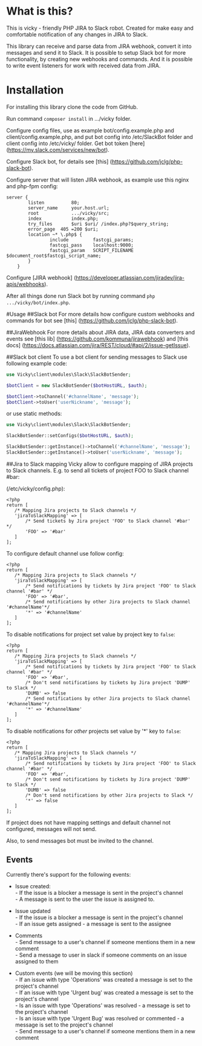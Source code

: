 # What is this?
This is vicky - friendly PHP JIRA to Slack robot.
Created for make easy and comfortable notification of any changes in JIRA to Slack.

This library can receive and parse data from JIRA webhook, convert it into messages and send it to Slack.
It is possible to setup Slack bot for more functionality, by creating new webhooks and commands. And it is possible to
write event listeners for work with received data from JIRA.

# Installation
For installing this library clone the code from GitHub.

Run command `composer install` in .../vicky folder.

Configure config files, use as example bot/config.example.php and client/config.example.php, and put bot config into
/etc/SlackBot folder and client config into /etc/vicky/ folder. Get bot token [here]
(https://my.slack.com/services/new/bot).

Configure Slack bot, for details see [this] (https://github.com/jclg/php-slack-bot).

Configure server that will listen JIRA webhook, as example use this nginx and php-fpm config:
```
server {
        listen          80;
        server_name     your.host.url;
        root            .../vicky/src;
        index           index.php;
        try_files       $uri $uri/ /index.php?$query_string;
        error_page  405 =200 $uri;
        location ~* \.php$ {
                include         fastcgi_params;
                fastcgi_pass    localhost:9000;
                fastcgi_param   SCRIPT_FILENAME $document_root$fastcgi_script_name;
        }
    }
```

Configure [JIRA webhook] (https://developer.atlassian.com/jiradev/jira-apis/webhooks).

After all things done run Slack bot by running command `php .../vicky/bot/index.php`.

#Usage
##Slack bot
For more details how configure custom webhooks and commands for bot see [this] (https://github.com/jclg/php-slack-bot).

##JiraWebhook
For more details about JIRA data, JIRA data converters and events see [this lib] (https://github.com/kommuna/jirawebhook)
and [this docs] (https://docs.atlassian.com/jira/REST/cloud/#api/2/issue-getIssue).

##Slack bot client
To use a bot client for sending messages to Slack use following example code:

```php
use Vicky\client\modules\Slack\SlackBotSender;

$botClient = new SlackBotSender($botHostURL, $auth);

$botClient->toChannel('#channelName', 'message');
$botClient->toUser('userNickname', 'message');
```

or use static methods:

```php
use Vicky\client\modules\Slack\SlackBotSender;

SlackBotSender::setConfigs($botHostURL, $auth);

SlackBotSender::getInstance()->toChannel('#channelName', 'message');
SlackBotSender::getInstance()->toUser('userNickname', 'message');
```

##Jira to Slack mapping
Vicky allow to configure mapping of JIRA projects to Slack channels. E.g. to send all tickets of project FOO to Slack 
channel #bar:

(/etc/vicky/config.php):

```
<?php
return [
   /* Mapping Jira projects to Slack channels */
   'jiraToSlackMapping' => [
       /* Send tickets by Jira project 'FOO' to Slack channel '#bar' */
       'FOO' => '#bar'
   ]
];
```

To configure default channel use follow config:

```
<?php
return [
   /* Mapping Jira projects to Slack channels */
   'jiraToSlackMapping' => [
       /* Send notifications by tickets by Jira project 'FOO' to Slack channel '#bar' */
       'FOO' => '#bar',
       /* Send notifications by other Jira projects to Slack channel '#channelName'*/
       '*' => '#channelName'
   ]
];
```

To disable notifications for project set value by project key to `false`:

```
<?php
return [
   /* Mapping Jira projects to Slack channels */
   'jiraToSlackMapping' => [
       /* Send notifications by tickets by Jira project 'FOO' to Slack channel '#bar' */
       'FOO' => '#bar',
       /* Don't send notifications by tickets by Jira project 'DUMP' to Slack */
       'DUMB' => false
       /* Send notifications by other Jira projects to Slack channel '#channelName'*/
       '*' => '#channelName'
   ]
];
```

To disable notifications for *other* projects set value by '*' key to `false`:

```
<?php
return [
   /* Mapping Jira projects to Slack channels */
   'jiraToSlackMapping' => [
       /* Send notifications by tickets by Jira project 'FOO' to Slack channel '#bar' */
       'FOO' => '#bar',
       /* Don't send notifications by tickets by Jira project 'DUMP' to Slack */
       'DUMB' => false
       /* Don't send notifications by other Jira projects to Slack */
       '*' => false
   ]
];
```

If project does not have mapping settings and default channel not configured, messages will not send.

Also, to send messages bot must be invited to the channel.

## Events

Currently there's support for the following events:

- Issue created:  
        - If the issue is a blocker a message is sent in the project's channel  
        - A message is sent to the user the issue is assigned to.
  
- Issue updated  
        - If the issue is a blocker a message is sent in the project's channel  
        - If an issue gets assigned - a message is sent to the assignee
        
- Comments  
        - Send message to a user's channel if someone mentions them in a new comment  
        - Send a message to user in slack if someone comments on an issue assigned to them
        
- Custom events (we will be moving this section)  
        - If an issue with type 'Operations' was created a message is set to the project's channel    
        - If an issue with type 'Urgent bug' was created a message is set to the project's channel    
        - Is an issue with type 'Operations' was resolved - a message is set to the project's channel  
        - Is an issue with type 'Urgent Bug' was resolved or commented - a message is set to the project's channel  
        - Send message to a user's channel if someone mentions them in a new comment  
        
        
        
        
        